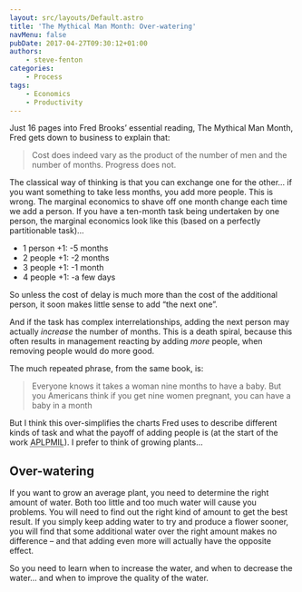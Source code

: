 ```yaml
---
layout: src/layouts/Default.astro
title: 'The Mythical Man Month: Over-watering'
navMenu: false
pubDate: 2017-04-27T09:30:12+01:00
authors:
    - steve-fenton
categories:
    - Process
tags:
    - Economics
    - Productivity
---
```


Just 16 pages into Fred Brooks’ essential reading, The Mythical Man Month, Fred gets down to business to explain that:

> Cost does indeed vary as the product of the number of men and the number of months. Progress does not.

The classical way of thinking is that you can exchange one for the other… if you want something to take less months, you add more people. This is wrong. The marginal economics to shave off one month change each time we add a person. If you have a ten-month task being undertaken by one person, the marginal economics look like this (based on a perfectly partitionable task)…

- 1 person +1: -5 months
- 2 people +1: -2 months
- 3 people +1: -1 month
- 4 people +1: -a few days

So unless the cost of delay is much more than the cost of the additional person, it soon makes little sense to add “the next one”.

And if the task has complex interrelationships, adding the next person may actually *increase* the number of months. This is a death spiral, because this often results in management reacting by adding *more* people, when removing people would do more good.

The much repeated phrase, from the same book, is:

> Everyone knows it takes a woman nine months to have a baby. But you Americans think if you get nine women pregnant, you can have a baby in a month

But I think this over-simplifies the charts Fred uses to describe different kinds of task and what the payoff of adding people is (at the start of the work <abbr title="'A-PULP-MILL' adding people to a late project makes it later">APLPMIL</abbr>). I prefer to think of growing plants…

## Over-watering

If you want to grow an average plant, you need to determine the right amount of water. Both too little and too much water will cause you problems. You will need to find out the right kind of amount to get the best result. If you simply keep adding water to try and produce a flower sooner, you will find that some additional water over the right amount makes no difference – and that adding even more will actually have the opposite effect.

So you need to learn when to increase the water, and when to decrease the water… and when to improve the quality of the water.